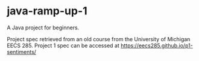 # java-ramp-up-1
A Java project for beginners.

Project spec retrieved from an old course from the University of Michigan EECS 285.
Project 1 spec can be accessed at https://eecs285.github.io/p1-sentiments/
